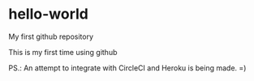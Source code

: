 # hello-world
My first github repository

This is my first time using github

PS.: An attempt to integrate with CircleCI and Heroku is being made. =)
